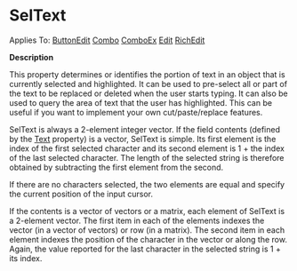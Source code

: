 




<h1 class="heading"><span class="name">SelText</span></h1>

Applies To: [ButtonEdit](../a-z/buttonedit.md) [Combo](../a-z/combo.md) [ComboEx](../a-z/comboex.md) [Edit](../a-z/edit.md) [RichEdit](../a-z/richedit.md)


**Description**


This property determines or identifies the portion of text in an object that is currently selected and highlighted. It can be used to pre-select all or part of the text to be replaced or deleted when the user starts typing. It can also be used to query the area of text that the user has highlighted. This can be useful if you want to implement your own cut/paste/replace features.


SelText is always a 2-element integer vector. If the field contents (defined by the [Text](../a-z/text.md) property) is a vector, SelText is simple. Its first element is the index of the first selected character and its second element is 1 + the index of the last selected character. The length of the selected string is therefore obtained by subtracting the first element from the second.


If there are no characters selected, the two elements are equal and specify the current position of the input cursor.


If the contents is a vector of vectors or a matrix, each element of SelText is a 2-element vector. The first item in each of the elements indexes the vector (in a vector of vectors) or row (in a matrix). The second item in each element indexes the position of the character in the vector or along the row. Again, the value reported for the last character in the selected string is 1 + its index.



